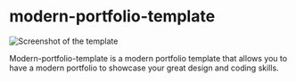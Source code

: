 # modern-portfolio-template

![Screenshot of the template](assets/img/screenshots.png)

Modern-portfolio-template is a modern portfolio template that allows you to have a modern portfolio to showcase your great design and coding skills.
